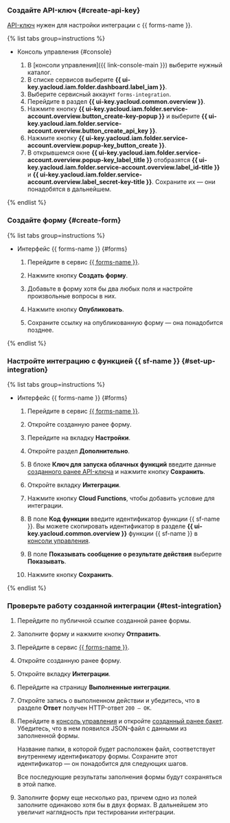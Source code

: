### Создайте API-ключ {#create-api-key}

[API-ключ](../../iam/concepts/authorization/api-key.md) нужен для настройки интеграции с {{ forms-name }}.

{% list tabs group=instructions %}

- Консоль управления {#console}

  1. В [консоли управления]({{ link-console-main }}) выберите нужный каталог.
  1. В списке сервисов выберите **{{ ui-key.yacloud.iam.folder.dashboard.label_iam }}**.
  1. Выберите сервисный аккаунт `forms-integration`.
  1. Перейдите в раздел **{{ ui-key.yacloud.common.overview }}**.
  1. Нажмите кнопку **{{ ui-key.yacloud.iam.folder.service-account.overview.button_create-key-popup }}** и выберите **{{ ui-key.yacloud.iam.folder.service-account.overview.button_create_api_key }}**.  
  1. Нажмите кнопку **{{ ui-key.yacloud.iam.folder.service-account.overview.popup-key_button_create }}**.
  1. В открывшемся окне **{{ ui-key.yacloud.iam.folder.service-account.overview.popup-key_label_title }}** отобразятся **{{ ui-key.yacloud.iam.folder.service-account.overview.label_id-title }}** и **{{ ui-key.yacloud.iam.folder.service-account.overview.label_secret-key-title }}**. Сохраните их — они понадобятся в дальнейшем.

{% endlist %}

### Создайте форму {#create-form}

{% list tabs group=instructions %}

- Интерфейс {{ forms-name }} {#forms}

  1. Перейдите в сервис [{{ forms-name }}]({{link-forms-b2b}}).

  1. Нажмите кнопку **Создать форму**.

  1. Добавьте в форму хотя бы два любых поля и настройте произвольные вопросы в них.

  1. Нажмите кнопку **Опубликовать**.

  1. Сохраните ссылку на опубликованную форму — она понадобится позднее.

{% endlist %}

### Настройте интеграцию с функцией {{ sf-name }} {#set-up-integration}

{% list tabs group=instructions %}

- Интерфейс {{ forms-name }} {#forms}

  1. Перейдите в сервис [{{ forms-name }}]({{link-forms-b2b}}).

  1. Откройте созданную ранее форму.

  1. Перейдите на вкладку **Настройки**.

  1. Откройте раздел **Дополнительно**.

  1. В блоке **Ключ для запуска облачных функций** введите данные [созданного ранее API-ключа](#create-api-key) и нажмите кнопку **Сохранить**.

  1. Откройте вкладку **Интеграции**.

  1. Нажмите кнопку **Cloud Functions**, чтобы добавить условие для интеграции.

  1. В поле **Код функции** введите идентификатор функции {{ sf-name }}. Вы можете скопировать идентификатор в разделе **{{ ui-key.yacloud.common.overview }}** функции {{ sf-name }} в [консоли управления]({{link-console-main}}).

  1. В поле **Показывать сообщение о результате действия** выберите **Показывать**.

  1. Нажмите кнопку **Сохранить**.

{% endlist %}

### Проверьте работу созданной интеграции {#test-integration}

1. Перейдите по публичной ссылке созданной ранее формы.

1. Заполните форму и нажмите кнопку **Отправить**.

1. Перейдите в сервис [{{ forms-name }}]({{link-forms-b2b}}).

1. Откройте созданную ранее форму.

1. Откройте вкладку **Интеграции**.

1. Перейдите на страницу **Выполненные интеграции**.

1. Откройте запись о выполненном действии и убедитесь, что в разделе **Ответ** получен HTTP-ответ `200 — ОК`.

1. Перейдите в [консоль управления]({{link-console-main}}) и откройте [созданный ранее бакет](#create-s3-bucket). Убедитесь, что в нем появился JSON-файл с данными из заполненной формы.

   Название папки, в которой будет расположен файл, соответствует внутреннему идентификатору формы. Сохраните этот идентификатор — он понадобится для следующих шагов.

   Все последующие результаты заполнения формы будут сохраняться в этой папке.

1. Заполните форму еще несколько раз, причем одно из полей заполните одинаково хотя бы в двух формах. В дальнейшем это увеличит наглядность при тестировании интеграции.

